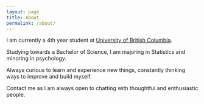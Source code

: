 ```yaml
---
layout: page
title: About
permalink: /about/
---
```



I am currently a 4th year student at [University of British Columbia][ubcweb]. 

Studying towards a Bachelor of Science, I am majoring in Statistics and minoring in psychology.

Always curious to learn and experience new things, constantly thinking ways to improve and build myself.

Contact me as I am always open to chatting with thoughtful and enthusiastic people.



[ubcweb]: https://www.ubc.ca